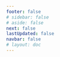 ```yaml
---
footer: false
# sidebar: false
# aside: false
next: false
lastUpdated: false
navbar: false
# layout: doc
---
```


<script setup>
const chatPrompts = [
  // వ్యాపార సేవలు (మొదటి బ్లాక్)
  { id: "1", text: "UAE లో కంపెనీ రిజిస్ట్రేషన్", category: "business" },
  { id: "2", text: "Mainland కంపెనీ సెటప్", category: "business" },
  { id: "3", text: "Free zone కంపెనీ రిజిస్ట్రేషన్", category: "business" },
  { id: "4", text: "Offshore కంపెనీ ఏర్పాటు", category: "business" },
  { id: "5", text: "UAE ఫ్రీలాన్స్ వీసా", category: "business" },
  { id: "6", text: "Dubai బిజినెస్ లైసెన్స్", category: "business" },
  { id: "7", text: "UAE ట్రేడ్ లైసెన్స్ అవసరాలు", category: "business" },
  { id: "23", text: "UAE బిజినెస్ సెటప్", category: "business" },
  { id: "24", text: "Dubai free zones", category: "business" },
  { id: "25", text: "UAE కంపెనీ రిజిస్ట్రేషన్", category: "business" },
  { id: "26", text: "UAE ఫ్రీలాన్స్ వీసా", category: "business" },
  
  // వీసా మరియు వలస
  { id: "8", text: "UAE Golden Visa దరఖాస్తు", category: "visa" },
  { id: "9", text: "UAE ఉద్యోగ వీసా", category: "visa" },
  { id: "10", text: "UAE లో కుటుంబ వీసా స్పాన్సర్‌షిప్", category: "visa" },
  { id: "11", text: "వీసా మెడికల్ టెస్ట్ అవసరాలు", category: "visa" },
  { id: "12", text: "UAE రెసిడెన్సీ వీసా ప్రక్రియ", category: "visa" },
  { id: "27", text: "UAE వీసా అవసరాలు", category: "visa" },
  
  // చట్టపరమైన మరియు పత్రాలు
  { id: "13", text: "Emirates ID దరఖాస్తు", category: "legal" },
  { id: "14", text: "UAE డాక్యుమెంట్ అటెస్టేషన్", category: "legal" },
  { id: "15", text: "UAE లో పవర్ ఆఫ్ అటార్నీ", category: "legal" },
  { id: "16", text: "UAE వ్యాపార ఒప్పందం సమీక్ష", category: "legal" },
  { id: "40", text: "Emirates ID పునరుద్ధరణ", category: "legal" },
  
  // ఆర్థిక సేవలు
  { id: "17", text: "UAE కార్పొరేట్ బ్యాంక్ ఖాతా", category: "finance" },
  { id: "18", text: "UAE పన్ను రిజిస్ట్రేషన్ (VAT)", category: "finance" },
  { id: "19", text: "UAE లో అకౌంటింగ్ సేవలు", category: "finance" },
  { id: "20", text: "UAE Economic Substance Regulations", category: "finance" },
  { id: "41", text: "UAE బ్యాంకింగ్ సేవలు", category: "finance" },
  
  // రియల్ ఎస్టేట్ మరియు సేవలు
  { id: "21", text: "UAE ప్రాపర్టీ పెట్టుబడి", category: "property" },
  { id: "22", text: "Dubai కార్యాలయ స్థల అద్దె", category: "property" },

  // ఆరోగ్య సంరక్షణ
  { id: "47", text: "UAE ఆరోగ్య బీమా", category: "healthcare" },
  { id: "48", text: "Dubai లో ఉత్తమ ఆసుపత్రులు", category: "healthcare" },
  { id: "49", text: "UAE మెడికల్ చెకప్", category: "healthcare" },
  
  // పర్యాటక మరియు వినోద కార్యక్రమాలు (చివరలో)
  { id: "28", text: "Dubai పర్యాటక ఆకర్షణలు", category: "travel" },
  { id: "29", text: "Expo City Dubai", category: "attractions" },
  { id: "30", text: "Dubai Frame టికెట్లు", category: "attractions" },
  { id: "31", text: "Burj Khalifa టికెట్లు", category: "attractions" },
  { id: "32", text: "Museum of the Future", category: "attractions" },
  { id: "33", text: "Abu Dhabi Louvre", category: "attractions" },
  { id: "34", text: "Ferrari World Abu Dhabi", category: "attractions" },
  { id: "35", text: "Dubai Mall షాపింగ్", category: "shopping" },
]
</script>

<AIChat :prompts="chatPrompts" />
